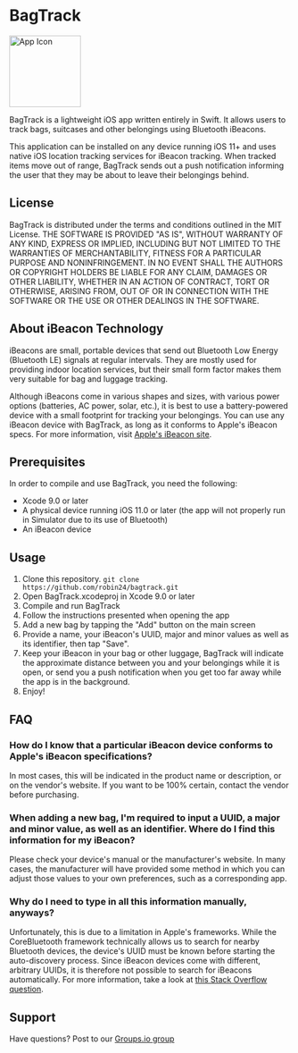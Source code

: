 # BagTrack

<img src="https://github.com/robin24/bagtrack/blob/master/.github/AppIcon-256.png" alt="App Icon" width=128 />

BagTrack is a lightweight iOS app written entirely in Swift. It allows users to track bags, suitcases and other belongings using Bluetooth iBeacons.

This application can be installed on any device running iOS 11+ and uses native iOS location tracking services for iBeacon tracking.
When tracked items move out of range, BagTrack sends out a push notification informing the user that they may be about to leave their belongings behind.

## License

BagTrack is distributed under the terms and conditions outlined in the MIT License.
THE SOFTWARE IS PROVIDED "AS IS", WITHOUT WARRANTY OF ANY KIND, EXPRESS OR
IMPLIED, INCLUDING BUT NOT LIMITED TO THE WARRANTIES OF MERCHANTABILITY,
FITNESS FOR A PARTICULAR PURPOSE AND NONINFRINGEMENT. IN NO EVENT SHALL THE
AUTHORS OR COPYRIGHT HOLDERS BE LIABLE FOR ANY CLAIM, DAMAGES OR OTHER
LIABILITY, WHETHER IN AN ACTION OF CONTRACT, TORT OR OTHERWISE, ARISING FROM,
OUT OF OR IN CONNECTION WITH THE SOFTWARE OR THE USE OR OTHER DEALINGS IN THE
SOFTWARE.

## About iBeacon Technology

iBeacons are small, portable devices that send out Bluetooth Low Energy (Bluetooth LE) signals at regular intervals.
They are mostly used for providing indoor location services, but their small form factor makes them very suitable for bag and luggage tracking.

Although iBeacons come in various shapes and sizes, with various power options (batteries, AC power, solar, etc.), it is best to use a battery-powered device with a small footprint for tracking your belongings.
You can use any iBeacon device with BagTrack, as long as it conforms to Apple's iBeacon specs. For more information, visit [Apple's iBeacon site](https://developer.apple.com/ibeacon/).

## Prerequisites

In order to compile and use BagTrack, you need the following:
* Xcode 9.0 or later
* A physical device running iOS 11.0 or later (the app will not properly run in Simulator due to its use of Bluetooth)
* An iBeacon device

## Usage

1. Clone this repository.
`git clone https://github.com/robin24/bagtrack.git`
2. Open BagTrack.xcodeproj in Xcode 9.0 or later
3. Compile and run BagTrack
4. Follow the instructions presented when opening the app
5. Add a new bag by tapping the "Add" button on the main screen
6. Provide a name, your iBeacon's UUID, major and minor values as well as its identifier, then tap "Save".
7. Keep your iBeacon in your bag or other luggage, BagTrack will indicate the approximate distance between you and your belongings while it is open, or send you a push notification when you get too far away while the app is in the background.
8. Enjoy!

## FAQ

### How do I know that a particular iBeacon device conforms to Apple's iBeacon specifications?

In most cases, this will be indicated in the product name or description, or on the vendor's website. If you want to be 100% certain, contact the vendor before purchasing.

### When adding a new bag, I'm required to input a UUID, a major and minor value, as well as an identifier. Where do I find this information for my iBeacon?

Please check your device's manual or the manufacturer's website. In many cases, the manufacturer will have provided some method in which you can adjust those values to your own preferences, such as a corresponding app.

### Why do I need to type in all this information manually, anyways?

Unfortunately, this is due to a limitation in Apple's frameworks.
While the CoreBluetooth framework technically allows us to search for nearby Bluetooth devices, the device's UUID must be known before starting the auto-discovery process. Since iBeacon devices come with different, arbitrary UUIDs, it is therefore not possible to search for iBeacons automatically. For more information, take a look at [this Stack Overflow question](https://stackoverflow.com/questions/18784285/search-for-all-ibeacons-and-not-just-with-specific-uuid).

## Support

Have questions?
Post to our [Groups.io group](https://groups.io/g/bagtrack-users)